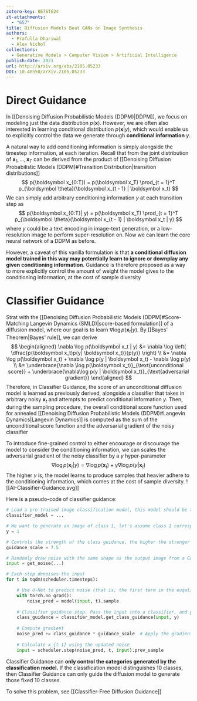 ```yaml
---
zotero-key: 8E7ST624
zt-attachments:
  - "657"
title: Diffusion Models Beat GANs on Image Synthesis
authors:
  - Prafulla Dhariwal
  - Alex Nichol
collections:
  - Generative Models > Computer Vision > Artificial Intelligence
publish-date: 2021
url: http://arxiv.org/abs/2105.05233
DOI: 10.48550/arXiv.2105.05233
---
```

# Direct Guidance
In [[Denoising Diffusion Probabilistic Models (DDPM)|DDPM]], we focus on modeling just the data distribution $p(\boldsymbol x)$. However, we are often also interested in learning conditional distribution $p(\boldsymbol x | y)$, which would enable us to explicitly control the data we generate through **conditional information** $y$. 

A natural way to add conditioning information is simply alongside the timestep information, at each iteration. Recall that from the joint distribution of $\boldsymbol x_1, \ldots ,\boldsymbol x_T$ can be derived from the product of [[Denoising Diffusion Probabilistic Models (DDPM)#Transition Distribution|transition distributions]]
$$
p(\boldsymbol x_{0:T}) = p(\boldsymbol x_T) \prod_{t = 1}^T p_{\boldsymbol \theta}(\boldsymbol x_{t - 1} | \boldsymbol x_t)
$$
We can simply add arbitrary conditioning information $y$ at each transition step as
$$
p(\boldsymbol x_{0:T}| y) = p(\boldsymbol x_T) \prod_{t = 1}^T p_{\boldsymbol \theta}(\boldsymbol x_{t - 1} | \boldsymbol x_t | y)
$$
where $y$ could be a text encoding in image-text generation, or a low-resolution image to perform super-resolution on. Now we can learn the core neural network of a DDPM as before.

However, a caveat of this vanilla formulation is that **a conditional diffusion model trained in this way may potentially learn to ignore or downplay any given conditioning information**. Guidance is therefore proposed as a way to more explicitly control the amount of weight the model gives to the conditioning information, at the cost of sample diversity
# Classifier Guidance
Strat with the [[Denoising Diffusion Probabilistic Models (DDPM)#Score-Matching Langevin Dynamics (SMLD)|score-based formulation]] of a diffusion model, where our goal is to learn $\nabla \log p(\boldsymbol x_t | y)$. By [[Bayes' Theorem|Bayes' rule]], we can derive
$$
\begin{aligned}
\nabla \log p(\boldsymbol x_t | y) &= \nabla \log \left( \dfrac{p(\boldsymbol x_t)p(y| \boldsymbol x_t)}{p(y)} \right)  \\
&= \nabla \log p(\boldsymbol x_t) + \nabla \log p(y | \boldsymbol x_t) - \nabla \log p(y) \\
&= \underbrace{\nabla \log p(\boldsymbol x_t)}_{\text{unconditional score}} + \underbrace{\nabla\log p(y | \boldsymbol x_t)}_{\text{adversarial gradient}}
\end{aligned}
$$
Therefore, in Classifier Guidance, the score of an unconditional diffusion model is learned as previously derived, alongside a classifier that takes in arbitrary noisy $\boldsymbol x_t$ and attempts to predict conditional information $y$. Then, during the sampling procedure, the overall conditional score function used for annealed [[Denoising Diffusion Probabilistic Models (DDPM)#Langevin Dynamics|Langevin Dynamics]] is computed as the sum of the unconditional score function and the adversarial gradient of the noisy classifier

To introduce fine-grained control to either encourage or discourage the model to consider the conditioning information, we can scales the adversarial gradient of the noisy classifier by a $\gamma$ hyper-parameter
$$
\nabla \log p(\boldsymbol x_t | y) = \nabla \log p (\boldsymbol x_t) + \gamma \nabla \log p (y | \boldsymbol x_t)
$$
The higher $\gamma$ is, the model learns to produce samples that heavier adhere to the conditioning information, which comes at the cost of sample diversity.
![[AI-Classifier-Guidance.svg]]

Here is a pseudo-code of classifier guidance:
``` python
# Load a pre-trained image classification model, this model should be trained on images with noises 
classifier_model = ...  

# We want to generate an image of class 1, let's assume class 1 corresponds to the "cat" category  
y = 1  

# Controls the strength of the class guidance, the higher the stronger  
guidance_scale = 7.5  

# Randomly draw noise with the same shape as the output image from a Gaussian distribution  
input = get_noise(...) 

# Each step denoises the input
for t in tqdm(scheduler.timesteps):  

    # Use U-Net to predict noise (that is, the first term in the euqation above, since the score can be represented by the noise added form x_0 to x_t)  
    with torch.no_grad():  
        noise_pred = model(input, t).sample  
  
    # Classifier guidance step. Pass the input into a classifier, and get a predicted \hat{y}, then return the gradient given the ground-truth y
    class_guidance = classifier_model.get_class_guidance(input, y)
    
	# Compute gradient  
    noise_pred += class_guidance * guidance_scale  # Apply the gradient   
  
    # Calculate x_{t-1} using the updated noise  
    input = scheduler.step(noise_pred, t, input).prev_sample
```

Classifier Guidance can **only control the categories generated by the classification model.** If the classification model distinguishes 10 classes, then Classifier Guidance can only guide the diffusion model to generate those fixed 10 classes.

To solve this problem, see [[Classifier-Free Diffusion Guidance]]
